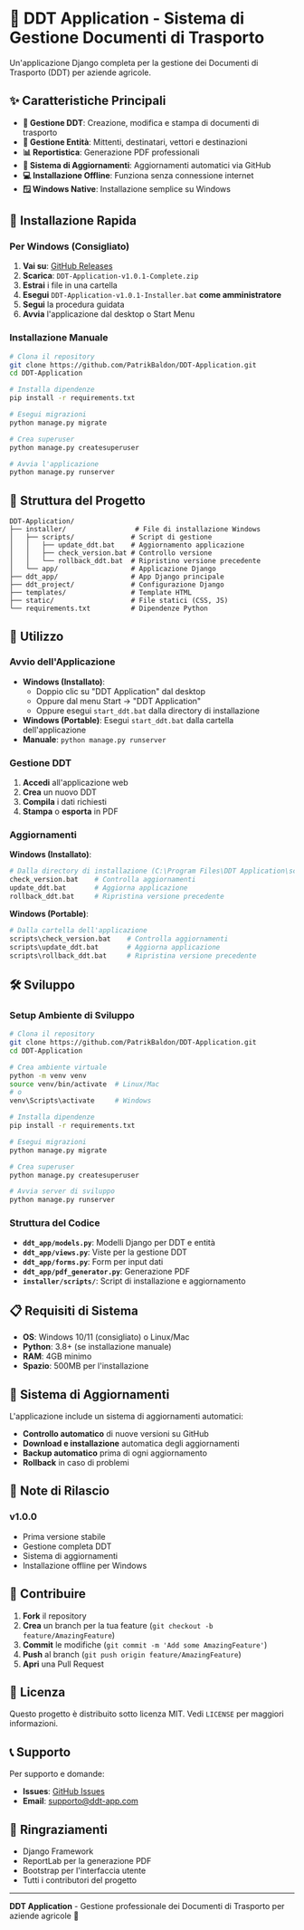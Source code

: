# 🌱 DDT Application - Sistema di Gestione Documenti di Trasporto

Un'applicazione Django completa per la gestione dei Documenti di Trasporto (DDT) per aziende agricole.

## ✨ Caratteristiche Principali

- **📄 Gestione DDT**: Creazione, modifica e stampa di documenti di trasporto
- **👥 Gestione Entità**: Mittenti, destinatari, vettori e destinazioni
- **📊 Reportistica**: Generazione PDF professionali
- **🔄 Sistema di Aggiornamenti**: Aggiornamenti automatici via GitHub
- **💻 Installazione Offline**: Funziona senza connessione internet
- **🪟 Windows Native**: Installazione semplice su Windows

## 🚀 Installazione Rapida

### Per Windows (Consigliato)

1. **Vai su**: [GitHub Releases](https://github.com/PatrikBaldon/DDT-Application/releases)
2. **Scarica**: `DDT-Application-v1.0.1-Complete.zip`
3. **Estrai** i file in una cartella
4. **Esegui** `DDT-Application-v1.0.1-Installer.bat` **come amministratore**
5. **Segui** la procedura guidata
6. **Avvia** l'applicazione dal desktop o Start Menu

### Installazione Manuale

```bash
# Clona il repository
git clone https://github.com/PatrikBaldon/DDT-Application.git
cd DDT-Application

# Installa dipendenze
pip install -r requirements.txt

# Esegui migrazioni
python manage.py migrate

# Crea superuser
python manage.py createsuperuser

# Avvia l'applicazione
python manage.py runserver
```

## 📁 Struttura del Progetto

```
DDT-Application/
├── installer/                 # File di installazione Windows
│   ├── scripts/              # Script di gestione
│   │   ├── update_ddt.bat    # Aggiornamento applicazione
│   │   ├── check_version.bat # Controllo versione
│   │   └── rollback_ddt.bat  # Ripristino versione precedente
│   └── app/                  # Applicazione Django
├── ddt_app/                  # App Django principale
├── ddt_project/              # Configurazione Django
├── templates/                # Template HTML
├── static/                   # File statici (CSS, JS)
└── requirements.txt          # Dipendenze Python
```

## 🔧 Utilizzo

### Avvio dell'Applicazione

- **Windows (Installato)**: 
  - Doppio clic su "DDT Application" dal desktop
  - Oppure dal menu Start → "DDT Application"
  - Oppure esegui `start_ddt.bat` dalla directory di installazione
- **Windows (Portable)**: Esegui `start_ddt.bat` dalla cartella dell'applicazione
- **Manuale**: `python manage.py runserver`

### Gestione DDT

1. **Accedi** all'applicazione web
2. **Crea** un nuovo DDT
3. **Compila** i dati richiesti
4. **Stampa** o **esporta** in PDF

### Aggiornamenti

**Windows (Installato)**:
```bash
# Dalla directory di installazione (C:\Program Files\DDT Application\scripts)
check_version.bat    # Controlla aggiornamenti
update_ddt.bat       # Aggiorna applicazione
rollback_ddt.bat     # Ripristina versione precedente
```

**Windows (Portable)**:
```bash
# Dalla cartella dell'applicazione
scripts\check_version.bat    # Controlla aggiornamenti
scripts\update_ddt.bat       # Aggiorna applicazione
scripts\rollback_ddt.bat     # Ripristina versione precedente
```

## 🛠️ Sviluppo

### Setup Ambiente di Sviluppo

```bash
# Clona il repository
git clone https://github.com/PatrikBaldon/DDT-Application.git
cd DDT-Application

# Crea ambiente virtuale
python -m venv venv
source venv/bin/activate  # Linux/Mac
# o
venv\Scripts\activate     # Windows

# Installa dipendenze
pip install -r requirements.txt

# Esegui migrazioni
python manage.py migrate

# Crea superuser
python manage.py createsuperuser

# Avvia server di sviluppo
python manage.py runserver
```

### Struttura del Codice

- **`ddt_app/models.py`**: Modelli Django per DDT e entità
- **`ddt_app/views.py`**: Viste per la gestione DDT
- **`ddt_app/forms.py`**: Form per input dati
- **`ddt_app/pdf_generator.py`**: Generazione PDF
- **`installer/scripts/`**: Script di installazione e aggiornamento

## 📋 Requisiti di Sistema

- **OS**: Windows 10/11 (consigliato) o Linux/Mac
- **Python**: 3.8+ (se installazione manuale)
- **RAM**: 4GB minimo
- **Spazio**: 500MB per l'installazione

## 🔄 Sistema di Aggiornamenti

L'applicazione include un sistema di aggiornamenti automatici:

- **Controllo automatico** di nuove versioni su GitHub
- **Download e installazione** automatica degli aggiornamenti
- **Backup automatico** prima di ogni aggiornamento
- **Rollback** in caso di problemi

## 📝 Note di Rilascio

### v1.0.0
- Prima versione stabile
- Gestione completa DDT
- Sistema di aggiornamenti
- Installazione offline per Windows

## 🤝 Contribuire

1. **Fork** il repository
2. **Crea** un branch per la tua feature (`git checkout -b feature/AmazingFeature`)
3. **Commit** le modifiche (`git commit -m 'Add some AmazingFeature'`)
4. **Push** al branch (`git push origin feature/AmazingFeature`)
5. **Apri** una Pull Request

## 📄 Licenza

Questo progetto è distribuito sotto licenza MIT. Vedi `LICENSE` per maggiori informazioni.

## 📞 Supporto

Per supporto e domande:
- **Issues**: [GitHub Issues](https://github.com/PatrikBaldon/DDT-Application/issues)
- **Email**: supporto@ddt-app.com

## 🙏 Ringraziamenti

- Django Framework
- ReportLab per la generazione PDF
- Bootstrap per l'interfaccia utente
- Tutti i contributori del progetto

---

**DDT Application** - Gestione professionale dei Documenti di Trasporto per aziende agricole 🌱